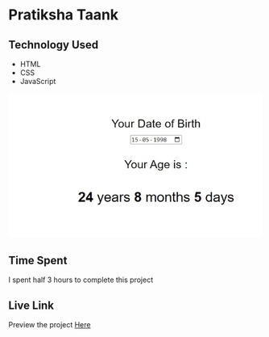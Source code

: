 # Pratiksha Taank
## Technology Used
- HTML
- CSS
- JavaScript

![See what you type](./Image/Age.jpg)

## Time Spent
I spent half 3 hours to complete this project
## Live Link
Preview the project [Here](https://jsagecalculator.netlify.app/)
